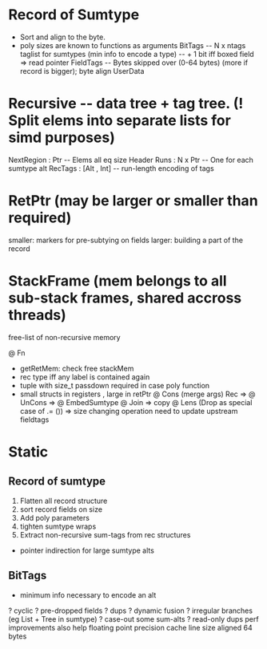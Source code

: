 # Record of Sumtype
  * Sort and align to the byte.
  * poly sizes are known to functions as arguments
  BitTags   -- N x ntags taglist for sumtypes (min info to encode a type)
            -- + 1 bit iff boxed field => read pointer
  FieldTags -- Bytes skipped over (0-64 bytes) (more if record is bigger); byte align
  UserData

# Recursive -- data tree + tag tree. (! Split elems into separate lists for simd purposes)
  NextRegion : Ptr -- Elems all eq size
  Header
    Runs    : N x Ptr -- One for each sumtype alt
    RecTags : [Alt , Int] -- run-length encoding of tags

# RetPtr (may be larger or smaller than required)
  smaller: markers for pre-subtying on fields
  larger:  building a part of the record

# StackFrame (mem belongs to all sub-stack frames, shared accross threads)
  free-list of non-recursive memory

@ Fn
  * getRetMem: check free stackMem
  * rec type iff any label is contained again
  * tuple with size_t passdown required in case poly function
  * small structs in registers , large in retPtr
@ Cons (merge args)
  Rec =>
@ UnCons =>
@ EmbedSumtype
@ Join   => copy
@ Lens (Drop as special case of .= ()) => size changing operation need to update upstream fieldtags

# Static
## Record of sumtype
1. Flatten all record structure
2. sort record fields on size
3. Add poly parameters
4. tighten sumtype wraps
5. Extract non-recursive sum-tags from rec structures
* pointer indirection for large sumtype alts
## BitTags
* minimum info necessary to encode an alt

? cyclic
? pre-dropped fields
? dups
? dynamic fusion
? irregular branches (eg List + Tree in sumtype)
? case-out some sum-alts
? read-only dups
perf improvements also help floating point precision
cache line size aligned 64 bytes
